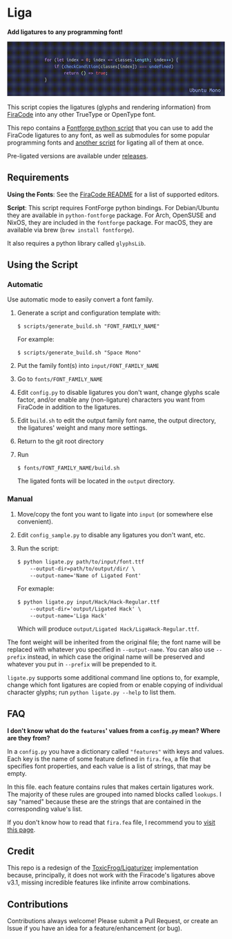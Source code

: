 # Liga

**Add ligatures to any programming font!**

![Ligated fonts showcase](./showcase.gif)

This script copies the ligatures (glyphs and rendering information) from [FiraCode](https://github.com/tonsky/FiraCode) into any other TrueType or OpenType font.

This repo contains a [Fontforge python script](ligate.py) that you can use to add the FiraCode ligatures to any font, as well as submodules for some popular programming fonts and [another script](build.sh) for ligating all of them at once.

Pre-ligated versions are available under [releases](https://github.com/EzequielRamis/liga/releases).

## Requirements

**Using the Fonts**: See the [FiraCode README](https://github.com/tonsky/FiraCode) for a list of supported editors.

**Script**: This script requires FontForge python bindings. For Debian/Ubuntu they are available in `python-fontforge` package. For Arch, OpenSUSE and NixOS, they are included in the `fontforge` package. For macOS, they are available via brew (`brew install fontforge`).

It also requires a python library called `glyphsLib`.

## Using the Script

### Automatic

Use automatic mode to easily convert a font family.

1. Generate a script and configuration template with:

   ```
   $ scripts/generate_build.sh "FONT_FAMILY_NAME"
   ```

   For example:

   ```
   $ scripts/generate_build.sh "Space Mono"
   ```

2. Put the family font(s) into `input/FONT_FAMILY_NAME`
3. Go to `fonts/FONT_FAMILY_NAME`
4. Edit `config.py` to disable ligatures you don't want, change glyphs scale factor, and/or enable any (non-ligature) characters you want from FiraCode in addition to the ligatures.
5. Edit `build.sh` to edit the output family font name, the output directory, the ligatures' weight and many more settings.
6. Return to the git root directory
7. Run
   ```
   $ fonts/FONT_FAMILY_NAME/build.sh
   ```
   The ligated fonts will be located in the `output` directory.

### Manual

1.  Move/copy the font you want to ligate into `input` (or somewhere else convenient).
2.  Edit `config_sample.py` to disable any ligatures you don't want, etc.
3.  Run the script:

    ```
    $ python ligate.py path/to/input/font.ttf
        --output-dir=path/to/output/dir/ \
        --output-name='Name of Ligated Font'
    ```

    For exmaple:

    ```
    $ python ligate.py input/Hack/Hack-Regular.ttf
        --output-dir='output/Ligated Hack' \
        --output-name='Liga Hack'
    ```

    Which will produce `output/Ligated Hack/LigaHack-Regular.ttf`.

The font weight will be inherited from the original file; the font name will be replaced with whatever you specified in `--output-name`. You can also use `--prefix` instead, in which case the original name will be preserved and whatever you put in `--prefix` will be prepended to it.

`ligate.py` supports some additional command line options to, for example, change which font ligatures are copied from or enable copying of individual character glyphs; run `python ligate.py --help` to list them.

## FAQ

**I don't know what do the `features`' values from a `config.py` mean? Where are they from?**

In a `config.py` you have a dictionary called `"features"` with keys and values. Each key is the name of some feature defined in `fira.fea`, a file that specifies font properties, and each value is a list of strings, that may be empty.

In this file. each feature contains rules that makes certain ligatures work. The majority of these rules are grouped into named blocks called `lookups`. I say "named" because these are the strings that are contained in the corresponding value's list.

If you don't know how to read that `fira.fea` file, I recommend you to [visit this page](https://adobe-type-tools.github.io/afdko/OpenTypeFeatureFileSpecification.html).

## Credit

This repo is a redesign of the [ToxicFrog/Ligaturizer](https://github.com/ToxicFrog/Ligaturizer) implementation because, principally, it does not work with the Firacode's ligatures above v3.1, missing incredible features like infinite arrow combinations.

## Contributions

Contributions always welcome! Please submit a Pull Request, or create an Issue if you have an idea for a feature/enhancement (or bug).

